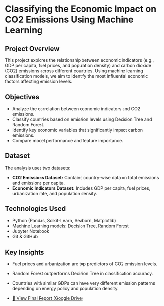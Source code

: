 # Classifying the Economic Impact on CO2 Emissions Using Machine Learning

## Project Overview
This project explores the relationship between economic indicators (e.g., GDP per capita, fuel prices, and population density) and carbon dioxide (CO2) emissions across different countries. Using machine learning classification models, we aim to identify the most influential economic factors affecting emission levels.

## Objectives
- Analyze the correlation between economic indicators and CO2 emissions.
- Classify countries based on emission levels using Decision Tree and Random Forest.
- Identify key economic variables that significantly impact carbon emissions.
- Compare model performance and feature importance.

## Dataset
The analysis uses two datasets:
- **CO2 Emissions Dataset:** Contains country-wise data on total emissions and emissions per capita.
- **Economic Indicators Dataset:** Includes GDP per capita, fuel prices, urbanization rate, and population density.

## Technologies Used
- Python (Pandas, Scikit-Learn, Seaborn, Matplotlib)
- Machine Learning models: Decision Tree, Random Forest
- Jupyter Notebook
- Git & GitHub

## Key Insights
- Fuel prices and urbanization are top predictors of CO2 emission levels.
- Random Forest outperforms Decision Tree in classification accuracy.
- Countries with similar GDPs can have very different emission patterns depending on energy policy and population density.

- [📄 View Final Report (Google Drive)]([https://drive.google.com/file/d/FILE_ID/view](https://drive.google.com/drive/folders/1_f7q5pP7rcMLzqhdltgCOQns9SnUbtLL?usp=sharing))
